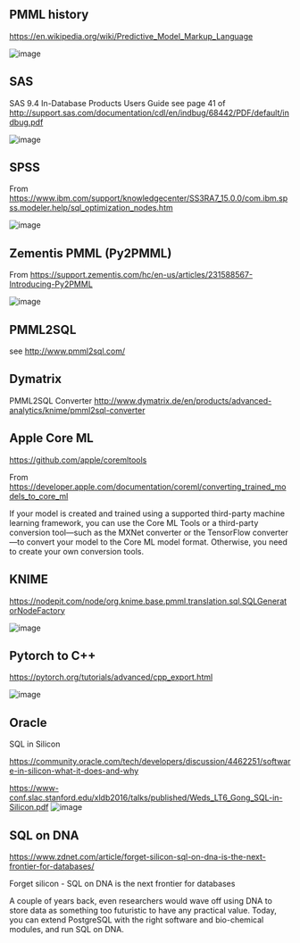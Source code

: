 ## PMML history

https://en.wikipedia.org/wiki/Predictive_Model_Markup_Language

![image](https://user-images.githubusercontent.com/16481992/44551024-34b9fc80-a726-11e8-8831-c96b7a5e2a47.png)

## SAS 

SAS 9.4 In-Database  Products Users Guide
        see page 41 of http://support.sas.com/documentation/cdl/en/indbug/68442/PDF/default/indbug.pdf
        

![image](https://user-images.githubusercontent.com/16481992/44307856-6475a700-a3aa-11e8-89af-a4ec2d672cff.png)

## SPSS
From https://www.ibm.com/support/knowledgecenter/SS3RA7_15.0.0/com.ibm.spss.modeler.help/sql_optimization_nodes.htm


![image](https://user-images.githubusercontent.com/16481992/44307901-2a58d500-a3ab-11e8-986f-56f9e8f8efe9.png)

## Zementis PMML (Py2PMML)
From https://support.zementis.com/hc/en-us/articles/231588567-Introducing-Py2PMML


![image](https://user-images.githubusercontent.com/16481992/44307913-5ecc9100-a3ab-11e8-859e-e5bbbad31e1c.png)

## PMML2SQL

see http://www.pmml2sql.com/

## Dymatrix
PMML2SQL Converter http://www.dymatrix.de/en/products/advanced-analytics/knime/pmml2sql-converter

## Apple Core ML

https://github.com/apple/coremltools

From https://developer.apple.com/documentation/coreml/converting_trained_models_to_core_ml

If your model is created and trained using a supported third-party machine learning framework, you can use the Core ML Tools or a third-party conversion tool—such as the MXNet converter or the TensorFlow converter—to convert your model to the Core ML model format. Otherwise, you need to create your own conversion tools. 

## KNIME

https://nodepit.com/node/org.knime.base.pmml.translation.sql.SQLGeneratorNodeFactory

![image](https://user-images.githubusercontent.com/16481992/44307837-0779f100-a3aa-11e8-92ac-139aaea5e71c.png)

## Pytorch to C++

https://pytorch.org/tutorials/advanced/cpp_export.html

![image](https://user-images.githubusercontent.com/16481992/66601088-59319c00-eba7-11e9-9c49-7b9bfdc8341f.png)

## Oracle 

SQL in Silicon

https://community.oracle.com/tech/developers/discussion/4462251/software-in-silicon-what-it-does-and-why

https://www-conf.slac.stanford.edu/xldb2016/talks/published/Weds_LT6_Gong_SQL-in-Silicon.pdf
![image](https://user-images.githubusercontent.com/16481992/113765413-815a7680-971c-11eb-9408-bd360e3aa8b2.png)


## SQL on DNA

https://www.zdnet.com/article/forget-silicon-sql-on-dna-is-the-next-frontier-for-databases/

Forget silicon - SQL on DNA is the next frontier for databases

A couple of years back, even researchers would wave off using DNA to store data as something too futuristic to have any practical value. Today, you can extend PostgreSQL with the right software and bio-chemical modules, and run SQL on DNA.





